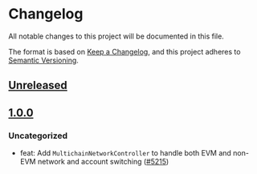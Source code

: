 # Changelog

All notable changes to this project will be documented in this file.

The format is based on [Keep a Changelog](https://keepachangelog.com/en/1.0.0/),
and this project adheres to [Semantic Versioning](https://semver.org/spec/v2.0.0.html).

## [Unreleased]

## [1.0.0]

### Uncategorized

- feat: Add `MultichainNetworkController` to handle both EVM and non-EVM network and account switching ([#5215](https://github.com/MetaMask/core/pull/5215))

[Unreleased]: https://github.com/MetaMask/core/compare/@metamask/multichain-network-controller@1.0.0...HEAD
[1.0.0]: https://github.com/MetaMask/core/releases/tag/@metamask/multichain-network-controller@1.0.0
